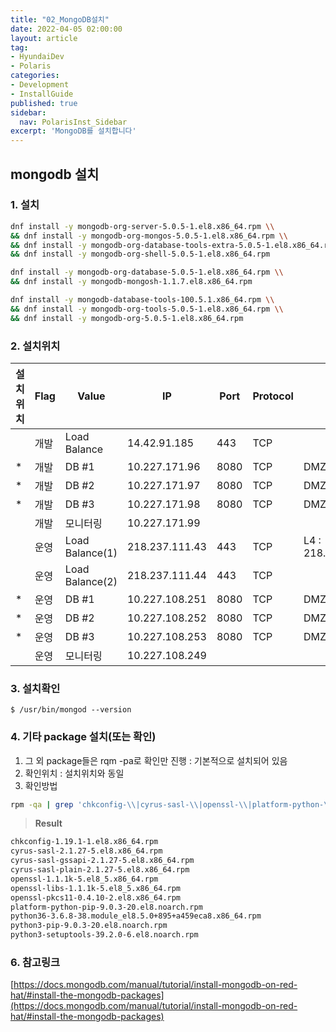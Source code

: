 ```yaml
---
title: "02_MongoDB설치"
date: 2022-04-05 02:00:00
layout: article
tag: 
- HyundaiDev
- Polaris
categories: 
- Development
- InstallGuide
published: true
sidebar:
  nav: PolarisInst_Sidebar
excerpt: 'MongoDB를 설치합니다'
---
```


## mongodb 설치

### 1. 설치

```bash
dnf install -y mongodb-org-server-5.0.5-1.el8.x86_64.rpm \\
&& dnf install -y mongodb-org-mongos-5.0.5-1.el8.x86_64.rpm \\
&& dnf install -y mongodb-org-database-tools-extra-5.0.5-1.el8.x86_64.rpm \\
&& dnf install -y mongodb-org-shell-5.0.5-1.el8.x86_64.rpm

dnf install -y mongodb-org-database-5.0.5-1.el8.x86_64.rpm \\
&& dnf install -y mongodb-mongosh-1.1.7.el8.x86_64.rpm

dnf install -y mongodb-database-tools-100.5.1.x86_64.rpm \\
&& dnf install -y mongodb-org-tools-5.0.5-1.el8.x86_64.rpm \\
&& dnf install -y mongodb-org-5.0.5-1.el8.x86_64.rpm
```

### 2. 설치위치

| 설치위치 | Flag | Value | IP | Port | Protocol | etc |
| --- | --- | --- | --- | --- | --- | --- |
|  | 개발 | Load Balance | 14.42.91.185 | 443 | TCP |  |
| * | 개발 | DB #1 | 10.227.171.96 | 8080 | TCP | DMZ → Local |
| * | 개발 | DB #2 | 10.227.171.97 | 8080 | TCP | DMZ → Local |
| * | 개발 | DB #3 | 10.227.171.98 | 8080 | TCP | DMZ → Local |
|  | 개발 | 모니터링 | 10.227.171.99 |  |  |  |
|  | 운영 | Load Balance(1) | 218.237.111.43 | 443 | TCP | L4 : 218.237.111.42 |
|  | 운영 | Load Balance(2) | 218.237.111.44 | 443 | TCP |  |
| * | 운영 | DB #1 | 10.227.108.251 | 8080 | TCP | DMZ → Local |
| * | 운영 | DB #2 | 10.227.108.252 | 8080 | TCP | DMZ → Local |
| * | 운영 | DB #3 | 10.227.108.253 | 8080 | TCP | DMZ → Local |
|  | 운영 | 모니터링 | 10.227.108.249 |  |  |  |

### 3. 설치확인

```
$ /usr/bin/mongod --version
```

### 4. 기타 package 설치(또는 확인)

1. 그 외 package들은 rqm -pa로 확인만 진행 : 기본적으로 설치되어 있음
2. 확인위치 : 설치위치와 동일
3. 확인방법

```bash
rpm -qa | grep 'chkconfig-\\|cyrus-sasl-\\|openssl-\\|platform-python-\\|python3'
```

> **Result**
> 

```bash
chkconfig-1.19.1-1.el8.x86_64.rpm
cyrus-sasl-2.1.27-5.el8.x86_64.rpm
cyrus-sasl-gssapi-2.1.27-5.el8.x86_64.rpm
cyrus-sasl-plain-2.1.27-5.el8.x86_64.rpm
openssl-1.1.1k-5.el8_5.x86_64.rpm
openssl-libs-1.1.1k-5.el8_5.x86_64.rpm
openssl-pkcs11-0.4.10-2.el8.x86_64.rpm
platform-python-pip-9.0.3-20.el8.noarch.rpm
python36-3.6.8-38.module_el8.5.0+895+a459eca8.x86_64.rpm
python3-pip-9.0.3-20.el8.noarch.rpm
python3-setuptools-39.2.0-6.el8.noarch.rpm
```

### 6. 참고링크

[https://docs.mongodb.com/manual/tutorial/install-mongodb-on-red-hat/#install-the-mongodb-packages](https://docs.mongodb.com/manual/tutorial/install-mongodb-on-red-hat/#install-the-mongodb-packages)
